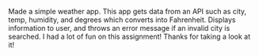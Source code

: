 Made a simple weather app. This app gets data from an API such as city, temp, humidity, and degrees which converts into Fahrenheit. Displays information to user, and throws an error message if an invalid city is searched. I had a lot of fun on this assignment! Thanks for taking a look at it!

